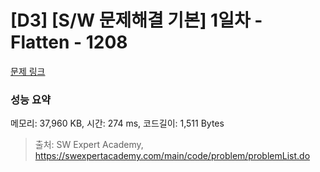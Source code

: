 # [D3] [S/W 문제해결 기본] 1일차 - Flatten - 1208 

[문제 링크](https://swexpertacademy.com/main/code/problem/problemDetail.do?contestProbId=AV139KOaABgCFAYh) 

### 성능 요약

메모리: 37,960 KB, 시간: 274 ms, 코드길이: 1,511 Bytes



> 출처: SW Expert Academy, https://swexpertacademy.com/main/code/problem/problemList.do